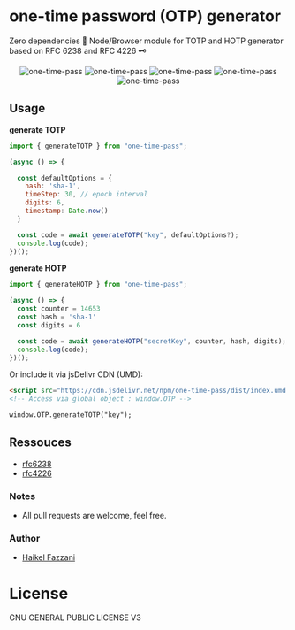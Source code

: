 # one-time password (OTP) generator

Zero dependencies 🔐 Node/Browser module for TOTP and HOTP generator based on RFC 6238 and RFC 4226 🗝️

<div align="center" style="width:100%; text-align:center; margin-bottom:20px;">
  <img src="https://badgen.net/bundlephobia/minzip/one-time-pass" alt="one-time-pass" />
  <img src="https://badgen.net/bundlephobia/dependency-count/one-time-pass" alt="one-time-pass" />
  <img src="https://badgen.net/npm/v/one-time-pass" alt="one-time-pass" />
  <img src="https://badgen.net/npm/dt/one-time-pass" alt="one-time-pass" />
  <img src="https://data.jsdelivr.com/v1/package/npm/one-time-pass/badge" alt="one-time-pass"/>
</div> 

## Usage

**generate TOTP**
```js
import { generateTOTP } from "one-time-pass";

(async () => {

  const defaultOptions = {
    hash: 'sha-1',
    timeStep: 30, // epoch interval
    digits: 6,
    timestamp: Date.now()
  }

  const code = await generateTOTP("key", defaultOptions?);
  console.log(code);
})();
```

**generate HOTP**
```js
import { generateHOTP } from "one-time-pass";

(async () => {
  const counter = 14653
  const hash = 'sha-1'
  const digits = 6

  const code = await generateHOTP("secretKey", counter, hash, digits);
  console.log(code);
})();
```

Or include it via jsDelivr CDN (UMD):
```html
<script src="https://cdn.jsdelivr.net/npm/one-time-pass/dist/index.umd.js"></script>
<!-- Access via global object : window.OTP -->

window.OTP.generateTOTP("key");
```


## Ressouces

- [rfc6238](https://datatracker.ietf.org/doc/html/rfc6238)
- [rfc4226](https://datatracker.ietf.org/doc/html/rfc4226)

### Notes
- All pull requests are welcome, feel free.

### Author
- [Haikel Fazzani](https://github.com/haikelfazzani)

# License
GNU GENERAL PUBLIC LICENSE V3